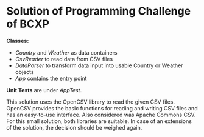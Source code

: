 # Solution of Programming Challenge of BCXP
**Classes:** 
- _Country_ and _Weather_ as data containers
- _CsvReader_ to read data from CSV files 
- _DataParser_ to transform data input into usable Country or Weather objects
- _App_ contains the entry point
 
**Unit Tests** are under _AppTest_.

This solution uses the OpenCSV library to read the given CSV files. OpenCSV provides the basic functions for reading and writing CSV files and has an easy-to-use interface. Also considered was Apache Commons CSV. For this small solution, both libraries are suitable. In case of an extensions of the solution, the decision should be weighed again.
